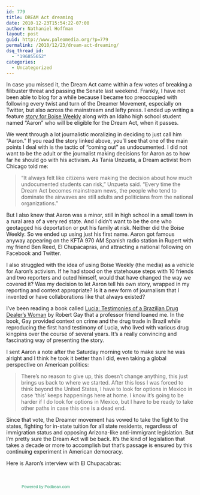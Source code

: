 ```yaml
---
id: 779
title: DREAM Act dreaming
date: 2010-12-23T15:54:22-07:00
author: Nathaniel Hoffman
layout: post
guid: http://www.paleomedia.org/?p=779
permalink: /2010/12/23/dream-act-dreaming/
dsq_thread_id:
  - "196855652"
categories:
  - Uncategorized
---
```

In case you missed it, the Dream Act came within a few votes of breaking a filibuster threat and passing the Senate last weekend. Frankly, I have not been able to blog for a while because I became too preoccupied with following every twist and turn of the Dreamer Movement, especially on Twitter, but also across the mainstream and lefty press. I ended up writing a feature [story for Boise Weekly](http://www.boiseweekly.com/boise/dream-act-risingupdated/Content?oid=1930739) along with an Idaho high school student named &#8220;Aaron&#8221; who will be eligible for the Dream Act, when it passes.

We went through a lot journalistic moralizing in deciding to just call him &#8220;Aaron.&#8221; If you read the story linked above, you&#8217;ll see that one of the main points I deal with is the tactic of &#8220;coming out&#8221; as undocumented. I did not want to be the adult or the journalist making decisions for Aaron as to how far he should go with his activism. As Tania Unzueta, a Dream activist from Chicago told me:

> &#8220;It always felt like citizens were making the decision about how much undocumented students can risk,&#8221; Unzueta said. &#8220;Every time the Dream Act becomes mainstream news, the people who tend to dominate the airwaves are still adults and politicians from the national organizations.&#8221;

But I also knew that Aaron was a minor, still in high school in a small town in a rural area of a very red state. And I didn&#8217;t want to be the one who geotagged his deportation or put his family at risk. Neither did the Boise Weekly. So we ended up using just his first name. Aaron got famous anyway appearing on the KFTA 970 AM Spanish radio station in Rupert with my friend Ben Reed, El Chupacapras, and attracting a national following on Facebook and Twitter.

I also struggled with the idea of using Boise Weekly (the media) as a vehicle for Aaron&#8217;s activism. If he had stood on the statehouse steps with 10 friends and two reporters and outed himself, would that have changed the way we covered it? Was my decision to let Aaron tell his own story, wrapped in my reporting and context appropriate? Is it a new form of journalism that I invented or have collaborations like that always existed?

I&#8217;ve been reading a book called [Lucia: Testimonies of a Brazilian Drug Dealer&#8217;s Woman](http://www.temple.edu/tempress/titles/1778_reg.html) by Robert Gay that a professor friend loaned me. In the book, Gay provided context on crime and the drug trade in Brazil while reproducing the first hand testimony of Lucia, who lived with various drug kingpins over the course of several years. It&#8217;s a really convincing and fascinating way of presenting the story. 

I sent Aaron a note after the Saturday morning vote to make sure he was alright and I think he took it better than I did, even taking a global perspective on American politics:

> There&#8217;s no reason to give up, this doesn&#8217;t change anything, this just brings us back to where we started. After this loss I was forced to think beyond the United States, I have to look for options in Mexico in case &#8216;this&#8217; keeps happenings here at home. I know it&#8217;s going to be harder if I do look for options in Mexico, but I have to be ready to take other paths in case this one is a dead end.

Since that vote, the Dreamer movement has vowed to take the fight to the states, fighting for in-state tuition for all state residents, regardless of immigration status and opposing Arizona-like anti-immigrant legislation. But I&#8217;m pretty sure the Dream Act will be back. It&#8217;s the kind of legislation that takes a decade or more to accomplish but that&#8217;s passage is ensured by this continuing experiment in American democracy. 

Here is Aaron&#8217;s interview with El Chupacabras:

<div>
  <br /> <br /><a style="font-family: arial, helvetica, sans-serif; font-size: 11px; font-weight: normal; padding-left: 41px; color: #2DA274; text-decoration: none; border-bottom: none;" href="http://www.podbean.com">Powered by Podbean.com</a>
</div>